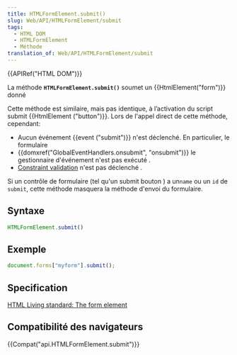 ```yaml
---
title: HTMLFormElement.submit()
slug: Web/API/HTMLFormElement/submit
tags:
  - HTML DOM
  - HTMLFormElement
  - Méthode
translation_of: Web/API/HTMLFormElement/submit
---
```

{{APIRef("HTML DOM")}}

La méthode  **`HTMLFormElement.submit()`**  soumet un {{HtmlElement("form")}} donné

Cette méthode est similaire, mais pas identique, à l’activation du script submit {{HtmlElement ("button")}}. Lors de l'appel direct de cette méthode, cependant:

- Aucun événement {{event ("submit")}} n'est déclenché. En particulier, le formulaire
- {{domxref("GlobalEventHandlers.onsubmit", "onsubmit")}}  le gestionnaire d'événement n'est pas exécuté .
- [Constraint validation](/en-US/docs/Web/Guide/HTML/HTML5/Constraint_validation) n'est pas déclenché .

Si un contrôle de formulaire (tel qu'un submit bouton ) a un`name` ou un `id` de `submit`, cette méthode masquera la méthode d'envoi du formulaire.

## Syntaxe

```js
HTMLFormElement.submit()
```

## Exemple

```js
document.forms["myform"].submit();
```

## Specification

[HTML Living standard: The form element](https://html.spec.whatwg.org/multipage/forms.html#the-form-element)

## Compatibilité des navigateurs

{{Compat("api.HTMLFormElement.submit")}}

